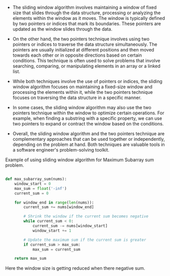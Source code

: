 - The sliding window algorithm involves maintaining a window of fixed size that slides through the data structure, processing or analyzing the elements within the window as it moves. The window is typically defined by two pointers or indices that mark its boundaries. These pointers are updated as the window slides through the data.

- On the other hand, the two pointers technique involves using two pointers or indices to traverse the data structure simultaneously. The pointers are usually initialized at different positions and then moved towards each other or in opposite directions based on certain conditions. This technique is often used to solve problems that involve searching, comparing, or manipulating elements in an array or a linked list.

- While both techniques involve the use of pointers or indices, the sliding window algorithm focuses on maintaining a fixed-size window and processing the elements within it, while the two pointers technique focuses on traversing the data structure in a specific manner.

- In some cases, the sliding window algorithm may also use the two pointers technique within the window to optimize certain operations. For example, when finding a substring with a specific property, we can use two pointers to expand or contract the window based on the conditions.

- Overall, the sliding window algorithm and the two pointers technique are complementary approaches that can be used together or independently, depending on the problem at hand. Both techniques are valuable tools in a software engineer's problem-solving toolkit.

Example of using sliding window algorithm for Maximum Subarray sum problem.
```python

def max_subarray_sum(nums):
    window_start = 0
    max_sum = float('-inf')
    current_sum = 0

    for window_end in range(len(nums)):
        current_sum += nums[window_end]

        # Shrink the window if the current sum becomes negative
        while current_sum < 0:
            current_sum -= nums[window_start]
            window_start += 1

        # Update the maximum sum if the current sum is greater
        if current_sum > max_sum:
            max_sum = current_sum

    return max_sum
```

Here the window size is getting reduced when there negative sum.
